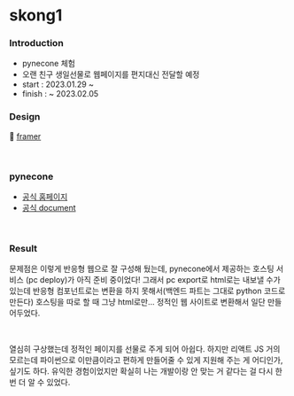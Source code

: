 # skong1

### Introduction
- pynecone 체험 
- 오랜 친구 생일선물로 웹페이지를 편지대신 전달할 예정
- start : 2023.01.29 ~
- finish : ~ 2023.02.05


### Design
🎁 [framer](https://charts-dam-188584.framer.app/)

<br>

### pynecone

- [공식 홈페이지](https://pynecone.io/)
- [공식 document](https://pynecone.io/docs/getting-started/introduction)

<br>

### Result




문제점은 이렇게 반응형 웹으로 잘 구성해 뒀는데, pynecone에서 제공하는 호스팅 서비스 (pc deploy)가 아직 준비 중이었다!
그래서 pc export로 html로는 내보낼 수가 있는데 반응형 컴포넌트로는 변환을 하지 못해서(백엔드 파트는 그대로 python 코드로 만든다)
호스팅을 따로 할 때 그냥 html로만... 정적인 웹 사이트로 변환해서 일단 만들어두었다.

<br>

열심히 구상했는데 정적인 페이지를 선물로 주게 되어 아쉽다.
하지만 리액트 JS 거의 모르는데 파이썬으로 이만큼이라고 편하게 만들어줄 수 있게 지원해 주는 게 어디인가, 싶기도 하다.
유익한 경험이었지만 확실히 나는 개발이랑 안 맞는 거 같다는 걸 다시 한번 더 알 수 있었다. 
